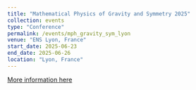 ```yaml
---
title: "Mathematical Physics of Gravity and Symmetry 2025"
collection: events
type: "Conference"
permalink: /events/mph_gravity_sym_lyon
venue: "ENS Lyon, France"
start_date: 2025-06-23
end_date: 2025-06-26
location: "Lyon, France"
---
```


[More information here](https://indico.math.cnrs.fr/event/14172/)

